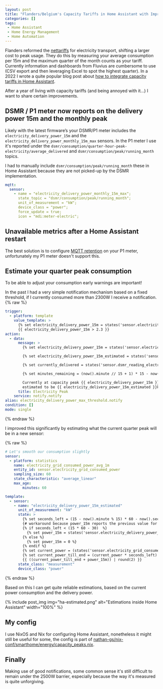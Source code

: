 ```yaml
---
layout: post
title: "Flanders/Belgium's Capacity Tariffs in Home Assistant with Improvements"
categories: []
tags:
 - Home Assistant
 - Home Energy Management
 - Home Automation
---
```


Flanders reformed the [nettariffs](https://www.vreg.be/nl/wat-zijn-de-nieuwe-nettarieven-en-hoe-worden-ze-berekend) for electricity transport, shifting a larger cost to peak usage. They do this by measuring your average consumption per 15m and the maximum quarter of the month counts as your tariff. Currently information and dashboards from Fluvius are cumbersome to use (CSV export and then leveraging Excel to spot the highest quarter). In a 2022 I wrote a quite popular blog post about [how to integrate capacity tariffs in Home Assistant](/2022/11/27/flanders-capacity-electricity-tariffs-in-home-assistant/).

After a year of living with capacity tariffs (and being annoyed with it...) I want to share certain improvements. 

## DSMR / P1 meter now reports on the delivery power 15m and the monthly peak

Likely with the latest firmware’s your DSMR/P1 meter includes the `electricity_delivery_power_15m` and the `electricity_delivery_power_monthly_15m_max` sensors. In the P1 meter I use it's reported under the `dsmr/consumption/quarter-hour-peak-electricity/average_delivered` and `dsmr/consumption/peak/running_month` topics.

I had to manually include `dsmr/consumption/peak/running_month` these in Home Assistant because they are not picked-up by the DSMR implementation. 

```yaml
mqtt:
  sensor:    
    - name = "electricity_delivery_power_monthly_15m_max";
      state_topic = "dsmr/consumption/peak/running_month";
      unit_of_measurement = "kW";
      device_class = "power";
      force_update = true;
      icon = "mdi:meter-electric";
```

## Unavailable metrics after a Home Assistant restart

The best solution is to configure [MQTT retention](http://www.steves-internet-guide.com/mqtt-retained-messages-example/) on your P1 meter, unfortunately my P1 meter doesn't support this. 

## Estimate your quarter peak consumption 

To be able to adjust your consumption early warnings are important! 

In the past I had a very simple notification mechanism based on a fixed threshold, if I currently consumed more than 2300W I receive a notification. 
{% raw %}
```yaml
trigger:
  - platform: template
    value_template: >
      {% set electricity_delivery_power_15m = states('sensor.electricity_delivery_power_15m') | float(0) %}
      {{ electricity_delivery_power_15m > 2.3 }}
action:
  - data:
      message: >
        {% set electricity_delivery_power_15m = states('sensor.electricity_delivery_power_15m') | float(0) %}

        {% set electricity_delivery_power_15m_estimated = states('sensor.electricity_delivery_power_15m_estimated') | float(0) %}

        {% set currently_delivered = states('sensor.dsmr_reading_electricity_currently_delivered') | float(0) * 1000 %}

        {% set minutes_remaining = (now().minute // 15 + 1) * 15 - now().minute %}

        Currently at capacity peak {{ electricity_delivery_power_15m }}kW,
        estimated to be {{ electricity_delivery_power_15m_estimated }}kW with {{minutes_remaining }}m remaining, current power {{ currently_delivered }}W
      title: Electricity Peak
    service: notify.notify
alias: electricity_delivery_power_max_threshold.notify
condition: []
mode: single
```
{% endraw %}

I improved this significantly by estimating what the current quarter peak will be in a new sensor:

{% raw %}
```yaml
# Let's smooth our consumption slightly 
sensor:
  - platform: statistics
    name: electricity_grid_consumed_power_avg_1m
    entity_id: sensor.electricity_grid_consumed_power
    sampling_size: 60
    state_characteristic: "average_linear"
    max_age:
        minutes: 60

template:
  - sensor:
    - name: "electricity_delivery_power_15m_estimated"
      unit_of_measurement: "kW"
      state: >
        {% set seconds_left = (15 - now().minute % 15) * 60 - now().second % 60 %}
        {# workaround because power_15m reports the previous value for ~ 10s after the quarter #}
        {% if seconds_left < (15 * 60 - 30)  %}
          {% set power_15m = states('sensor.electricity_delivery_power_15m') | float(0) %}
        {% else %}
          {% set power_15m = 0 %}
        {% endif %}
        {% set current_power = (states('sensor.electricity_grid_consumed_power_avg_1m') | float(states('sensor.electricity_grid_consumed_power') | float(0))) / 1000 %}
        {% set current_power_till_end = (current_power * seconds_left) / (3600 / 4) %}
        {{ ((current_power_till_end + power_15m)) | round(2) }}
      state_class: "measurement"
      device_class: "power"
```
{% endraw %}

Based on this I can get quite reliable estimations, based on the current power consumption and the delivery power. 

{% include post_img img="ha-estimated.png" alt="Estimations inside Home Assistant" width="100%" %}

## My config

I use NixOS and Nix for configuring Home Assistant, nonetheless it might still be useful for some, the config is part of [nathan-gs/nix-conf/smarthome/energy/capacity_peaks.nix](https://github.com/nathan-gs/nix-conf/blob/main/smarthome/energy/capacity_peaks.nix).

## Finally

Making use of good notifications, some common sense it's still difficult to remain under the 2500W barrier, especially because the way it's measured is quite unforgiving. 